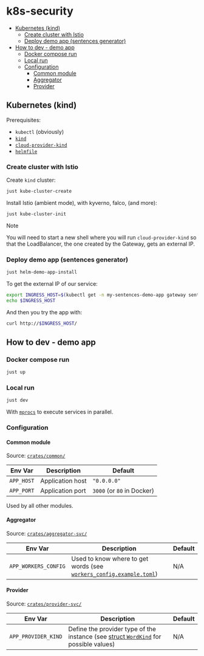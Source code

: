 # k8s-security

- [Kubernetes (kind)](#kubernetes-kind)
  - [Create cluster with Istio](#create-cluster-with-istio)
  - [Deploy demo app (sentences generator)](#deploy-demo-app-sentences-generator)
- [How to dev - demo app](#how-to-dev---demo-app)
  - [Docker compose run](#docker-compose-run)
  - [Local run](#local-run)
  - [Configuration](#configuration)
    - [Common module](#common-module)
    - [Aggregator](#aggregator)
    - [Provider](#provider)

## Kubernetes (kind)

Prerequisites:
- `kubectl` (obviously)
- [`kind`](https://github.com/kubernetes-sigs/kind)
- [`cloud-provider-kind`](https://github.com/kubernetes-sigs/cloud-provider-kind)
- [`helmfile`](https://github.com/helmfile/helmfile)

### Create cluster with Istio

Create `kind` cluster:

```bash
just kube-cluster-create
```

Install Istio (ambient mode), with kyverno, falco, (and more):

```bash
just kube-cluster-init
```

> [!NOTE]
> You will need to start a new shell where you will run `cloud-provider-kind` so that the LoadBalancer, the one created by the Gateway, gets an external IP.

### Deploy demo app (sentences generator)

```bash
just helm-demo-app-install
```

To get the external IP of our service:

```bash
export INGRESS_HOST=$(kubectl get -n my-sentences-demo-app gateway sentences-demo-app-gw -o jsonpath='{.status.addresses[0].value}')
echo $INGRESS_HOST
```

And then you try the app with:

```bash
curl http://$INGRESS_HOST/
```

## How to dev - demo app

### Docker compose run

```bash
just up
```

### Local run

```bash
just dev
```

With [`mprocs`](https://github.com/pvolok/mprocs) to execute services in parallel.

### Configuration

#### Common module

Source: [`crates/common/`](./crates/common/)

| Env Var    | Description      | Default                    |
| ---------- | ---------------- | -------------------------- |
| `APP_HOST` | Application host | `"0.0.0.0"`                |
| `APP_PORT` | Application port | `3000` (or `80` in Docker) |

Used by all other modules.

#### Aggregator

Source: [`crates/aggregator-svc/`](./crates/aggregator-svc/)

| Env Var              | Description                                                                                                                | Default |
| -------------------- | -------------------------------------------------------------------------------------------------------------------------- | ------- |
| `APP_WORKERS_CONFIG` | Used to know where to get words (see [`workers_config.example.toml`](./crates/aggregator-svc/workers_config.example.toml)) | N/A     |

#### Provider

Source: [`crates/provider-svc/`](./crates/provider-svc/)

| Env Var             | Description                                                                                                              | Default |
| ------------------- | ------------------------------------------------------------------------------------------------------------------------ | ------- |
| `APP_PROVIDER_KIND` | Define the provider type of the instance (see [struct `WordKind`](./crates/common/src/word_kind.rs) for possible values) | N/A     |
